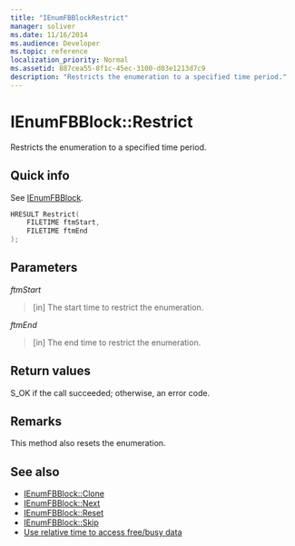 ```yaml
---
title: "IEnumFBBlockRestrict"
manager: soliver
ms.date: 11/16/2014
ms.audience: Developer
ms.topic: reference
localization_priority: Normal
ms.assetid: 887cea55-8f1c-45ec-3100-d03e1213d7c9
description: "Restricts the enumeration to a specified time period."
---
```


# IEnumFBBlock::Restrict

Restricts the enumeration to a specified time period.
  
## Quick info

See [IEnumFBBlock](ienumfbblock.md).
  
```cpp
HRESULT Restrict(  
    FILETIME ftmStart, 
    FILETIME ftmEnd 
);

```

## Parameters

_ftmStart_
  
>  [in] The start time to restrict the enumeration. 
    
_ftmEnd_
  
> [in] The end time to restrict the enumeration.
    
## Return values

S_OK if the call succeeded; otherwise, an error code.
  
## Remarks

This method also resets the enumeration.
  
## See also

- [IEnumFBBlock::Clone](ienumfbblock-clone.md)  
- [IEnumFBBlock::Next](ienumfbblock-next.md)  
- [IEnumFBBlock::Reset](ienumfbblock-reset.md)  
- [IEnumFBBlock::Skip](ienumfbblock-skip.md)  
- [Use relative time to access free/busy data](how-to-use-relative-time-to-access-free-busy-data.md)

